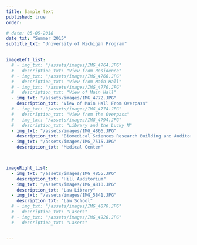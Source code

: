 ```yaml
---
title: Sample text
published: true
order: 

# date: 05-05-2018
date_txt: "Summer 2015"
subtitle_txt: "University of Michigan Program"


imageLeft_list:
  # - img_txt: "/assets/images/IMG_4764.JPG"
  #   description_txt: "View from Residence"
  # - img_txt: "/assets/images/IMG_4766.JPG"
  #   description_txt: "View from Main Hall"
  # - img_txt: "/assets/images/IMG_4770.JPG"
  #   description_txt: "View of Main Hall"
  - img_txt: "/assets/images/IMG_4772.JPG"
    description_txt: "View of Main Hall From Overpass"
  # - img_txt: "/assets/images/IMG_4774.JPG"
  #   description_txt: "View from the Overpass"
  # - img_txt: "/assets/images/IMG_4794.JPG"
  #   description_txt: "Library and the Lucky M"
  - img_txt: "/assets/images/IMG_4866.JPG"
    description_txt: "Biomedical Sciences Research Building and Auditorium"
  - img_txt: "/assets/images/IMG_7515.JPG"
    description_txt: "Medical Center"



imageRight_list:
  - img_txt: "/assets/images/IMG_4855.JPG"
    description_txt: "Hill Auditorium"
  - img_txt: "/assets/images/IMG_4810.JPG"
    description_txt: "Law Library"
  - img_txt: "/assets/images/IMG_5841.JPG"
    description_txt: "Law School"
  # - img_txt: "/assets/images/IMG_4870.JPG"
  #   description_txt: "Lasers"
  # - img_txt: "/assets/images/IMG_4920.JPG"
  #   description_txt: "Lasers"


---
```

